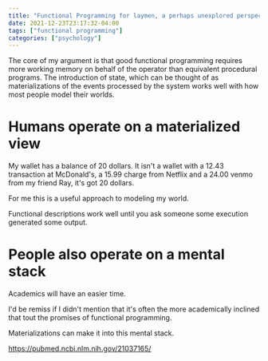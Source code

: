 ```yaml
---
title: "Functional Programming for laymen, a perhaps unexplored perspective"
date: 2021-12-23T23:17:32-04:00
tags: ["functional programming"]
categories: ["psychology"]
---
```


The core of my argument is that good functional programming requires more working memory on behalf of the operator than equivalent procedural programs. The introduction of state, which can be thought of as materializations of the events processed by the system works well with how most people model their worlds.

# Humans operate on a materialized view

My wallet has a balance of 20 dollars. It isn't a wallet with a 12.43 transaction at McDonald's, a 15.99 charge from Netflix and a 24.00 venmo from my friend Ray, it's got 20 dollars.

For me this is a useful approach to modeling my world.

Functional descriptions work well until you ask someone some execution generated some output. 

# People also operate on a mental stack

Academics will have an easier time.

I'd be remiss if I didn't mention that it's often the more academically inclined that tout the promises of functional programming.

Materializations can make it into this mental stack.

https://pubmed.ncbi.nlm.nih.gov/21037165/
